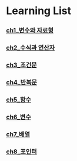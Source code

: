 # Learning List

### [ch1_변수와 자료형](https://github.com/BangYunseo/TIL/blob/main/C/ch1_%EB%B3%80%EC%88%98%EC%99%80%20%EC%9E%90%EB%A3%8C%ED%98%95.md)     

### [ch2_수식과 연산자](https://github.com/BangYunseo/TIL/blob/main/C/ch2_%EC%88%98%EC%8B%9D%EA%B3%BC%20%EC%97%B0%EC%82%B0%EC%9E%90.md)   

### [ch3_조건문](https://github.com/BangYunseo/TIL/blob/main/C/ch3_%EC%A1%B0%EA%B1%B4%EB%AC%B8.md)      

### [ch4_반복문](https://github.com/BangYunseo/TIL/blob/main/C/ch4_%EB%B0%98%EB%B3%B5%EB%AC%B8.md)     

### [ch5_함수](https://github.com/BangYunseo/TIL/blob/main/C/ch5_%ED%95%A8%EC%88%98.md)      

### [ch6_변수](https://github.com/BangYunseo/TIL/blob/main/C/ch6_%EB%B3%80%EC%88%98.md)       

### [ch7_배열](https://github.com/BangYunseo/TIL/blob/main/C/ch7_%EB%B0%B0%EC%97%B4.md)          

### [ch8_포인터](https://github.com/BangYunseo/TIL/blob/main/C/ch8_%ED%8F%AC%EC%9D%B8%ED%84%B0.md)
